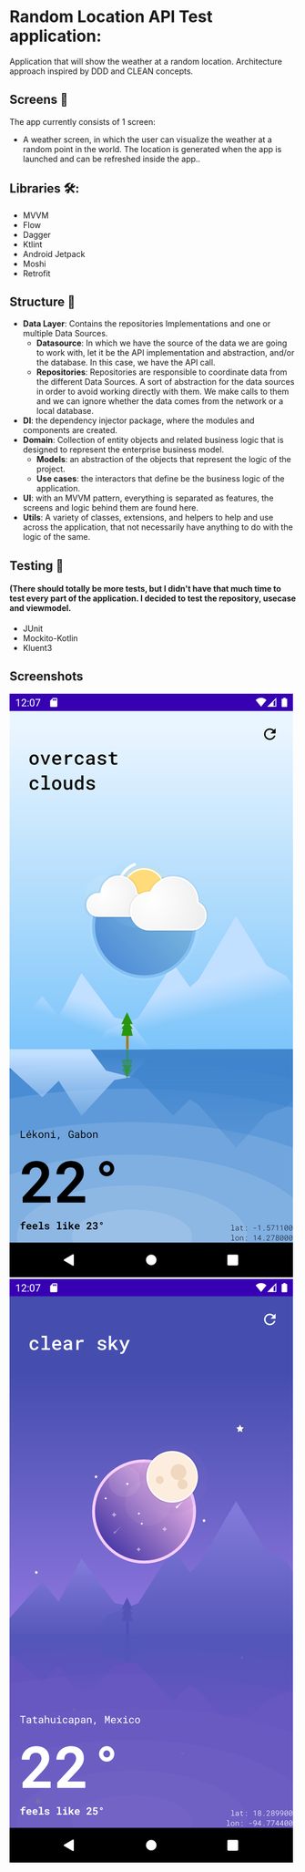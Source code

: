 
# Random Location API Test application:

Application that will show the weather at a random location.
Architecture approach inspired by DDD and CLEAN concepts.


## Screens 📱
The app currently consists of 1 screen:
- A weather screen, in which the user can visualize the weather at a random point in the world. The location is generated when the app is launched and can be refreshed inside the app..

## Libraries 🛠️:
 - MVVM
 - Flow
 - Dagger
 - Ktlint
 - Android Jetpack
 - Moshi
 - Retrofit

## Structure 🎨

- __Data Layer__: Contains the repositories Implementations and one or multiple Data Sources.
  - __Datasource__: In which we have the source of the data we are going to work with, let it be the API implementation and abstraction, and/or the database. In this case, we have the API call.
   - __Repositories__: Repositories are responsible to coordinate data from the different Data Sources. A sort of abstraction for the data sources in order to avoid working directly with them. We make calls to them and we can ignore whether the data comes from the network or a local database.
- __DI__: the dependency injector package, where the modules and components are created.
- __Domain__: Collection of entity objects and related business logic that is designed to represent the enterprise business model.
  - __Models__: an abstraction of the objects that represent the logic of the project.
  -  __Use cases__: the interactors that define be the business logic of the application.
 - __UI__: with an MVVM pattern, everything is separated as features, the screens and logic behind them are found here.
- __Utils__: A variety of classes, extensions, and helpers to help and use across the application, that not necessarily have anything to do with the logic of the same.

## Testing 🧰
#### (There should totally be more tests, but I didn't have that much time to test every part of the application. I decided to test the repository, usecase and viewmodel.
- JUnit
- Mockito-Kotlin
- Kluent3



## Screenshots

![list_characters](https://github.com/FelipeGDC/Random-Weather/blob/develop/images/day.png)
![character_detail](https://github.com/FelipeGDC/Random-Weather/blob/develop/images/night.png)



